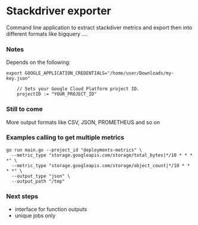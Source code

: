 # Stackdriver exporter

Command line application to extract stackdiver metrics and export then into different formats like bigquery ....

### Notes

Depends on the following:

```
export GOOGLE_APPLICATION_CREDENTIALS="/home/user/Downloads/my-key.json"
```

```
	// Sets your Google Cloud Platform project ID.
	projectID := "YOUR_PROJECT_ID"
```

### Still to come

More output formats like CSV, JSON, PROMETHEUS and so on

### Examples calling to get multiple metrics

```
go run main.go --project_id "deployments-metrics" \
  --metric_type "storage.googleapis.com/storage/total_bytes|*/10 * * * *" \
  --metric_type "storage.googleapis.com/storage/object_count|*/10 * * * *" \
  --output_type "json" \
  --output_path "/tmp"
```

### Next steps
* interface for function outputs
* unique jobs only